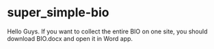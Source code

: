 # super_simple-bio
Hello Guys.
If you want to collect the entire BIO on one site, you should download BIO.docx and open it in Word app.
